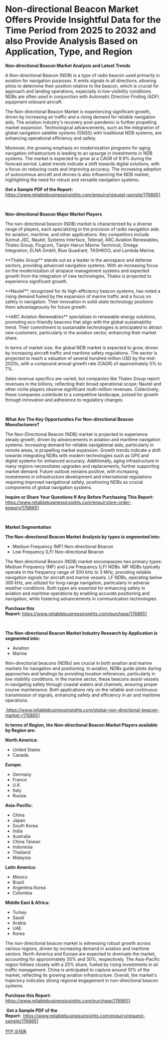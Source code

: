 <p><h1>Non-directional Beacon Market Offers Provide Insightful Data for the Time Period from 2025 to 2032 and also Provide Analysis Based on Application, Type, and Region</h1></p><p><strong>Non-directional Beacon Market Analysis and Latest Trends</strong></p>
<p><p>A Non-directional Beacon (NDB) is a type of radio beacon used primarily in aviation for navigation purposes. It emits signals in all directions, allowing pilots to determine their position relative to the beacon, which is crucial for approach and landing operations, especially in low-visibility conditions. NDBs are often used in conjunction with Automatic Direction Finding (ADF) equipment onboard aircraft.</p><p>The Non-directional Beacon Market is experiencing significant growth, driven by increasing air traffic and a rising demand for reliable navigation aids. The aviation industry's recovery post-pandemic is further propelling market expansion. Technological advancements, such as the integration of global navigation satellite systems (GNSS) with traditional NDB systems, are enhancing operational efficiency and safety.</p><p>Moreover, the growing emphasis on modernization programs for aging navigation infrastructure is leading to an upsurge in investments in NDB systems. The market is expected to grow at a CAGR of 9.9% during the forecast period. Latest trends indicate a shift towards digital solutions, with a focus on reducing costs and improving accuracy. The increasing adoption of autonomous aircraft and drones is also influencing the NDB market, highlighting the need for robust and versatile navigation systems.</p></p>
<p><strong>Get a Sample PDF of the Report:&nbsp;</strong> <a href="https://www.reliablebusinessinsights.com/enquiry/request-sample/1768651?utm_campaign=97&utm_medium=2&utm_source=Github&utm_content=ia&utm_term=27022025&utm_id=non-directional-beacon">https://www.reliablebusinessinsights.com/enquiry/request-sample/1768651</a></p>
<p>&nbsp;</p>
<p><strong>Non-directional Beacon Major Market Players</strong></p>
<p><p>The non-directional beacon (NDB) market is characterized by a diverse range of players, each specializing in the provision of radio navigation aids for aviation, maritime, and other applications. Key competitors include Azimut JSC, Nautel, Systems Interface, Telerad, ARC Aviation Renewables, Thales Group, Flugcom, Tianjin Hairun Marine Technical, Omega Integration, ELNA GmbH, Blue Quadrant, TASHKOO, and Lambda Marine.</p><p>**Thales Group** stands out as a leader in the aerospace and defense sectors, providing advanced navigation systems. With an increasing focus on the modernization of airspace management systems and expected growth from the integration of new technologies, Thales is projected to experience significant growth.</p><p>**Nautel**, recognized for its high-efficiency beacon systems, has noted a rising demand fueled by the expansion of marine traffic and a focus on safety in navigation. Their innovation in solid-state technology positions them advantageously for future growth.</p><p>**ARC Aviation Renewables** specializes in renewable energy solutions, promoting eco-friendly beacons that align with the global sustainability trend. Their commitment to sustainable technologies is anticipated to attract new customers, particularly in the aviation sector, enhancing their market share.</p><p>In terms of market size, the global NDB market is expected to grow, driven by increasing aircraft traffic and maritime safety regulations. The sector is projected to reach a valuation of several hundred million USD by the mid-2020s, with a compound annual growth rate (CAGR) of approximately 5% to 7%.</p><p>Sales revenue specifics are varied, but companies like Thales Group report revenues in the billions, reflecting their broad operational scope; Nautel and other niche players observe significant multi-million revenues. Collectively, these companies contribute to a competitive landscape, poised for growth through innovation and adherence to regulatory changes.</p></p>
<p>&nbsp;</p>
<p><strong>What Are The Key Opportunities For Non-directional Beacon Manufacturers?</strong></p>
<p><p>The Non-Directional Beacon (NDB) market is projected to experience steady growth, driven by advancements in aviation and maritime navigation systems. Increasing demand for reliable navigational aids, particularly in remote areas, is propelling market expansion. Growth trends indicate a shift towards integrating NDBs with modern technologies such as GPS and digital systems for enhanced accuracy. Additionally, aging infrastructure in many regions necessitates upgrades and replacements, further supporting market demand. Future outlook remains positive, with increasing investments in infrastructure development and international regulations requiring improved navigational safety, positioning NDBs as crucial components of global navigation systems.</p></p>
<p><strong>Inquire or Share Your Questions If Any Before Purchasing This Report:</strong> <a href="https://www.reliablebusinessinsights.com/enquiry/pre-order-enquiry/1768651?utm_campaign=97&utm_medium=2&utm_source=Github&utm_content=ia&utm_term=27022025&utm_id=non-directional-beacon">https://www.reliablebusinessinsights.com/enquiry/pre-order-enquiry/1768651</a></p>
<p>&nbsp;</p>
<p><strong>Market Segmentation</strong></p>
<p><strong>The Non-directional Beacon Market Analysis by types is segmented into:</strong></p>
<p><ul><li>Medium Frequency (MF) Non-directional Beacon</li><li>Low Frequency (LF) Non-directional Beacon</li></ul></p>
<p><p>The Non-directional Beacon (NDB) market encompasses two primary types: Medium Frequency (MF) and Low Frequency (LF) NDBs. MF NDBs typically operate in the frequency range of 300 kHz to 3 MHz, providing reliable navigation signals for aircraft and marine vessels. LF NDBs, operating below 300 kHz, are utilized for long-range navigation, particularly in adverse weather conditions. Both types are essential for enhancing safety in aviation and maritime operations by enabling accurate positioning and navigation, while fostering advancements in communication technologies.</p></p>
<p><strong>Purchase this Report:&nbsp;</strong><a href="https://www.reliablebusinessinsights.com/purchase/1768651?utm_campaign=97&utm_medium=2&utm_source=Github&utm_content=ia&utm_term=27022025&utm_id=non-directional-beacon">https://www.reliablebusinessinsights.com/purchase/1768651</a></p>
<p>&nbsp;</p>
<p><strong>The Non-directional Beacon Market Industry Research by Application is segmented into:</strong></p>
<p><ul><li>Aviation</li><li>Marine</li></ul></p>
<p><p>Non-directional beacons (NDBs) are crucial in both aviation and marine markets for navigation and positioning. In aviation, NDBs guide pilots during approaches and landings by providing location references, particularly in low visibility conditions. In the marine sector, these beacons assist vessels in navigating safely through coastal waters and channels, ensuring proper course maintenance. Both applications rely on the reliable and continuous transmission of signals, enhancing safety and efficiency in air and maritime operations.</p></p>
<p><a href="https://www.reliablebusinessinsights.com/global-non-directional-beacon-market-r1768651?utm_campaign=97&utm_medium=2&utm_source=Github&utm_content=ia&utm_term=27022025&utm_id=non-directional-beacon">&nbsp;https://www.reliablebusinessinsights.com/global-non-directional-beacon-market-r1768651</a></p>
<p><strong>In terms of Region, the Non-directional Beacon Market Players available by Region are:</strong></p>
<p>
    <p> <strong> North America: </strong>
        <ul>
            <li>United States</li>
            <li>Canada</li>
        </ul>
        </p> 
    <p> <strong> Europe: </strong>
        <ul>
            <li>Germany</li>
            <li>France</li>
            <li>U.K.</li>
            <li>Italy</li>
            <li>Russia</li>
        </ul>
        </p> 
    <p> <strong> Asia-Pacific: </strong>
        <ul>
            <li>China</li>
            <li>Japan</li>
            <li>South Korea</li>
            <li>India</li>
            <li>Australia</li>
            <li>China Taiwan</li>
            <li>Indonesia</li>
            <li>Thailand</li>
            <li>Malaysia</li>
        </ul>
        </p> 
    <p> <strong> Latin America: </strong>
        <ul>
            <li>Mexico</li>
            <li>Brazil</li>
            <li>Argentina Korea</li>
            <li>Colombia</li>
        </ul>
        </p> 
    <p> <strong> Middle East & Africa: </strong>
        <ul>
            <li>Turkey</li>
            <li>Saudi</li>
            <li>Arabia</li>
            <li>UAE</li>
            <li>Korea</li>
        </ul>
    </p>
    </p>
<p><p>The non-directional beacon market is witnessing robust growth across various regions, driven by increasing demand in aviation and maritime sectors. North America and Europe are expected to dominate the market, accounting for approximately 35% and 30%, respectively. The Asia-Pacific region follows closely with a 25% share, fueled by rising investments in air traffic management. China is anticipated to capture around 10% of the market, reflecting its growing aviation infrastructure. Overall, the market's trajectory indicates strong regional engagement in non-directional beacon systems.</p></p>
<p><strong>Purchase this Report: </strong><a href="https://www.reliablebusinessinsights.com/purchase/1768651?utm_campaign=97&utm_medium=2&utm_source=Github&utm_content=ia&utm_term=27022025&utm_id=non-directional-beacon">https://www.reliablebusinessinsights.com/purchase/1768651</a></p>
<p>&nbsp;<strong>Get a Sample PDF of the Report:&nbsp;&nbsp;</strong><a href="https://www.reliablebusinessinsights.com/enquiry/request-sample/1768651?utm_campaign=97&utm_medium=2&utm_source=Github&utm_content=ia&utm_term=27022025&utm_id=non-directional-beacon">https://www.reliablebusinessinsights.com/enquiry/request-sample/1768651</a></p>
<p><strong></strong></p>
<p><p><a href="https://github.com/sougarounis/Market-Research-Report-List-7/blob/main/866714240667.md?utm_campaign=97&utm_medium=2&utm_source=Github&utm_content=ia&utm_term=27022025&utm_id=non-directional-beacon">천연 유제품</a></p></p>